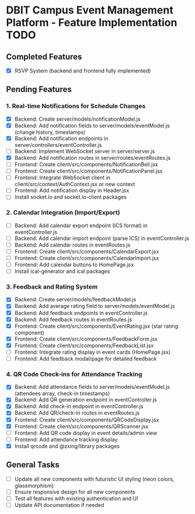 # DBIT Campus Event Management Platform - Feature Implementation TODO

## Completed Features
- [x] RSVP System (backend and frontend fully implemented)

## Pending Features

### 1. Real-time Notifications for Schedule Changes
- [x] Backend: Create server/models/notificationModel.js
- [x] Backend: Add notification fields to server/models/eventModel.js (change history, timestamps)
- [x] Backend: Add notification endpoints in server/controllers/eventController.js
- [ ] Backend: Implement WebSocket server in server/server.js
- [x] Backend: Add notification routes in server/routes/eventRoutes.js
- [ ] Frontend: Create client/src/components/NotificationBell.jsx
- [ ] Frontend: Create client/src/components/NotificationPanel.jsx
- [ ] Frontend: Integrate WebSocket client in client/src/context/AuthContext.jsx or new context
- [ ] Frontend: Add notification display in Header.jsx
- [ ] Install socket.io and socket.io-client packages

### 2. Calendar Integration (Import/Export)
- [ ] Backend: Add calendar export endpoint (ICS format) in eventController.js
- [ ] Backend: Add calendar import endpoint (parse ICS) in eventController.js
- [ ] Backend: Add calendar routes in eventRoutes.js
- [ ] Frontend: Create client/src/components/CalendarExport.jsx
- [ ] Frontend: Create client/src/components/CalendarImport.jsx
- [ ] Frontend: Add calendar buttons to HomePage.jsx
- [ ] Install ical-generator and ical packages

### 3. Feedback and Rating System
- [x] Backend: Create server/models/feedbackModel.js
- [x] Backend: Add average rating field to server/models/eventModel.js
- [x] Backend: Add feedback endpoints in eventController.js
- [x] Backend: Add feedback routes in eventRoutes.js
- [x] Frontend: Create client/src/components/EventRating.jsx (star rating component)
- [x] Frontend: Create client/src/components/FeedbackForm.jsx
- [x] Frontend: Create client/src/components/FeedbackList.jsx
- [ ] Frontend: Integrate rating display in event cards (HomePage.jsx)
- [ ] Frontend: Add feedback modal/page for detailed feedback

### 4. QR Code Check-ins for Attendance Tracking
- [x] Backend: Add attendance fields to server/models/eventModel.js (attendees array, check-in timestamps)
- [x] Backend: Add QR generation endpoint in eventController.js
- [x] Backend: Add check-in endpoint in eventController.js
- [x] Backend: Add QR/check-in routes in eventRoutes.js
- [x] Frontend: Create client/src/components/QRCodeDisplay.jsx
- [x] Frontend: Create client/src/components/QRScanner.jsx
- [ ] Frontend: Add QR code display in event details/admin view
- [ ] Frontend: Add attendance tracking display
- [x] Install qrcode and @zxing/library packages

## General Tasks
- [ ] Update all new components with futuristic UI styling (neon colors, glassmorphism)
- [ ] Ensure responsive design for all new components
- [ ] Test all features with existing authentication and UI
- [ ] Update API documentation if needed
